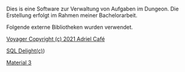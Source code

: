 Dies is eine Software zur Verwaltung von Aufgaben im Dungeon. 
Die Erstellung erfolgt im Rahmen meiner Bachelorarbeit.

Folgende externe Bibliotheken wurden verwendet.

[Voyager Copyright (c) 2021 Adriel Café](https://github.com/adrielcafe/voyager/tree/main)

[SQL Delight(c)](https://cashapp.github.io/sqldelight/2.0.2/))

[Material 3](https://m3.material.io/)
